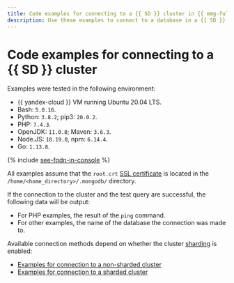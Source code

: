 ```yaml
---
title: Code examples for connecting to a {{ SD }} cluster in {{ mmg-full-name }}
description: Use these examples to connect to a database in a {{ SD }} cluster from your app code.
---
```


# Code examples for connecting to a {{ SD }} cluster

Examples were tested in the following environment:

* {{ yandex-cloud }} VM running Ubuntu 20.04 LTS.
* Bash: `5.0.16`.
* Python: `3.8.2`; pip3: `20.0.2`.
* PHP: `7.4.3`.
* OpenJDK: `11.0.8`; Maven: `3.6.3`.
* Node.JS: `10.19.0`, npm: `6.14.4`.
* Go: `1.13.8`.

{% include [see-fqdn-in-console](../../../_includes/mdb/see-fqdn-in-console.md) %}

All examples assume that the `root.crt` [SSL certificate](index.md#get-ssl-cert) is located in the `/home/<home_directory>/.mongodb/` directory.

If the connection to the cluster and the test query are successful, the following data will be output:

* For PHP examples, the result of the `ping` command.
* For other examples, the name of the database the connection was made to.

Available connection methods depend on whether the cluster [sharding](../../concepts/sharding.md) is enabled:

* [Examples for connection to a non-sharded cluster](non-sharded.md)
* [Examples for connection to a sharded cluster](sharded.md)

